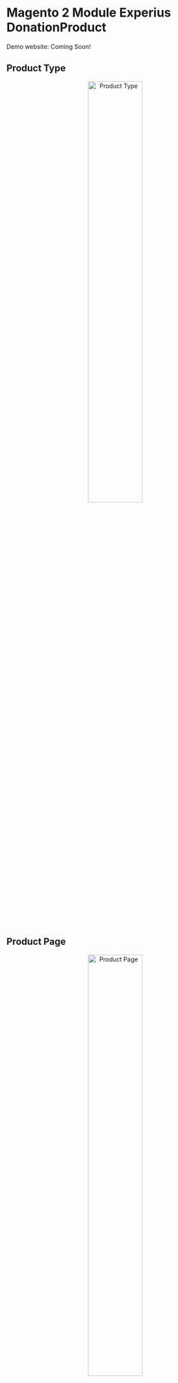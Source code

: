 <h1>Magento 2 Module Experius DonationProduct</h1>

Demo website: Coming Soon!

<h2>Product Type</h2>
<p align="center">
  <img src="https://raw.githubusercontent.com/experius/Magento-2-Module-Experius-DonationProduct/master/Docs/Screenshots/product-type-donation.png" width="50%" title="Product Type">
</p>

<h2>Product Page</h2>
<p align="center">
  <img src="https://raw.githubusercontent.com/experius/Magento-2-Module-Experius-DonationProduct/master/Docs/Screenshots/product-page.png" width="50%" title="Product Page">
</p>

<h2>Category Page</h2>
<p align="center">
  <img src="https://raw.githubusercontent.com/experius/Magento-2-Module-Experius-DonationProduct/master/Docs/Screenshots/category-view.png" width="50%" title="Product Page">
</p>

<h2>Sidebar Block</h2>
<p align="center">
  <img src="https://raw.githubusercontent.com/experius/Magento-2-Module-Experius-DonationProduct/master/Docs/Screenshots/donation-sidebar.png" title="Product Page">
</p>

<h2>Full Size Block</h2>
<p align="center">
  <img src="https://raw.githubusercontent.com/experius/Magento-2-Module-Experius-DonationProduct/master/Docs/Screenshots/donation-full-size.png" width="50%" title="Product Page">
</p>

<h2>Donation Modal</h2>
<p align="center">
  <img src="https://raw.githubusercontent.com/experius/Magento-2-Module-Experius-DonationProduct/master/Docs/Screenshots/donation-modal.png" width="50%" title="Product Page">
</p>

<h2>Report</h2>
<p align="center">
  <img src="https://raw.githubusercontent.com/experius/Magento-2-Module-Experius-DonationProduct/master/Docs/Screenshots/report.png" width="50%" title="Report">
</p>

<h2>Import</h2>
<p align="center">
  <img src="https://raw.githubusercontent.com/experius/Magento-2-Module-Experius-DonationProduct/master/Docs/Screenshots/import.png" width="50%" title="Import">
</p>
